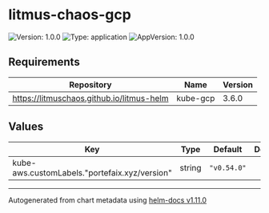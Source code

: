 # litmus-chaos-gcp

![Version: 1.0.0](https://img.shields.io/badge/Version-1.0.0-informational?style=flat-square) ![Type: application](https://img.shields.io/badge/Type-application-informational?style=flat-square) ![AppVersion: 1.0.0](https://img.shields.io/badge/AppVersion-1.0.0-informational?style=flat-square)

## Requirements

| Repository | Name | Version |
|------------|------|---------|
| https://litmuschaos.github.io/litmus-helm | kube-gcp | 3.6.0 |

## Values

| Key | Type | Default | Description |
|-----|------|---------|-------------|
| kube-aws.customLabels."portefaix.xyz/version" | string | `"v0.54.0"` |  |

----------------------------------------------
Autogenerated from chart metadata using [helm-docs v1.11.0](https://github.com/norwoodj/helm-docs/releases/v1.11.0)
